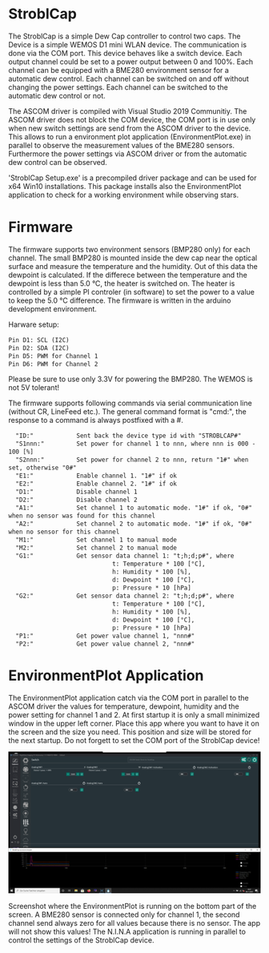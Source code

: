 
# StroblCap
The StroblCap is a simple Dew Cap controller to control two caps.
The Device is a simple WEMOS D1 mini WLAN device. The communication is done 
via the COM port.
This device behaves like a switch device. Each output channel could be set to
a power output between 0 and 100%. Each channel can be equipped with a BME280
environment sensor for a automatic dew control. Each channel can be switched on and 
off without changing the power settings. Each channel can be switched to the automatic
dew control or not.

The ASCOM driver is compiled with Visual Studio 2019 Communitiy. The ASCOM driver does not
block the COM device, the COM port is in use only when new switch settings are send
from the ASCOM driver to the device. This allows to run a environment plot application (EnvironmentPlot.exe) 
in parallel to observe the measurement values of the BME280 sensors. Furthermore the power 
settings via ASCOM driver or from the automatic dew control can be observed.

'StroblCap Setup.exe' is a precompiled driver package and can be used for x64 Win10 installations.
This package installs also the EnvironmentPlot application to check for a working environment while
observing stars.

# Firmware

The firmware supports two environment sensors (BMP280 only) for each channel. The small 
BMP280 is mounted inside the dew cap near the optical surface and measure the temperature and the
humidity. Out of this data the dewpoint is calculated. If the differece between the temperature and
the dewpoint is less than 5.0 °C, the heater is switched on. The heater is controlled by a simple
PI controler (in software) to set the power to a value to keep the 5.0 °C difference.
The firmware is written in the arduino development environment.

Harware setup:
```
Pin D1: SCL (I2C)
Pin D2: SDA (I2C)
Pin D5: PWM for Channel 1
Pin D6: PWM for Channel 2
```

Please be sure to use only 3.3V for powering the BMP280. The WEMOS is not 5V tolerant!

The firmware supports following commands via serial communication line (without CR, LineFeed etc.). 
The general command format is "cmd:", the response to a command is always postfixed with a #.


```
  "ID:"            Sent back the device type id with "STROBLCAP#"
  "S1nnn:"         Set power for channel 1 to nnn, where nnn is 000 - 100 [%]
  "S2nnn:"         Set power for channel 2 to nnn, return "1#" when set, otherwise "0#"
  "E1:"            Enable channel 1. "1#" if ok
  "E2:"            Enable channel 2. "1#" if ok
  "D1:"            Disable channel 1
  "D2:"            Disable channel 2
  "A1:"            Set channel 1 to automatic mode. "1#" if ok, "0#" when no sensor was found for this channel
  "A2:"            Set channel 2 to automatic mode. "1#" if ok, "0#" when no sensor for this channel
  "M1:"            Set channel 1 to manual mode
  "M2:"            Set channel 2 to manual mode
  "G1:"            Get sensor data channel 1: "t;h;d;p#", where
                             t: Temperature * 100 [°C],
                             h: Humidity * 100 [%],
                             d: Dewpoint * 100 [°C],
                             p: Pressure * 10 [hPa]
  "G2:"            Get sensor data channel 2: "t;h;d;p#", where
                             t: Temperature * 100 [°C],
                             h: Humidity * 100 [%],
                             d: Dewpoint * 100 [°C],
                             p: Pressure * 10 [hPa]
  "P1:"            Get power value channel 1, "nnn#"
  "P2:"            Get power value channel 2, "nnn#"
```

# EnvironmentPlot Application

The EnvironmentPlot application catch via the COM port in parallel to the ASCOM driver the values for temperature, 
dewpoint, humidity and the power setting for channel 1 and 2. At first startup it is only a small minimized window in 
the upper left corner. Place this app where you want to have it on the screen and the size you need. 
This position and size will be stored for the next startup. Do not forgett to set the COM port of the StroblCap device!

![Screenshot of running StroblCap controller and N.I.N.A.](https://github.com/stroblhofwarte/StroblCap/blob/main/StroblCap_Screenshot.png)

Screenshot where the EnvironmentPlot is running on the bottom part of the screen. A BME280 sensor is connected only for channel 1, the second channel send always zero for all values because there is no sensor. The app will not show this values! The N.I.N.A application is running in parallel to control the settings 
of the StroblCap device.

